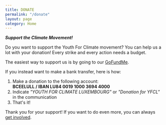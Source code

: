 ```yaml
---
title: DONATE
permalink: "/donate"
layout: page
category: Home
---
```


<em> **Support the Climate Movement!** </em>

Do you want to support the Youth For Climate movement? You can help us a lot with your donation! Every strike and every action needs a budget.

The easiest way to support us is by going to our [GoFundMe](https://www.gofundme.com/f/support-youth-for-climate-luxembourg).

If you instead want to make a bank transfer, here is how:

1. Make a donation to the following account:  
   **BCEELULL / IBAN LU84 0019 1000 3694 4000**
2. Indicate _"YOUTH FOR CLIMATE LUXEMBOURG"_ or _"Donation for YFCL"_ in the communication
3. That's it!
 
 Thank you for your support! If you want to do even more, you can always [get involved](get-involved).
